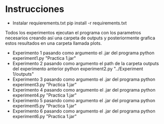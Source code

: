 # Instrucciones
- Instalar requierements.txt
        pip install -r requirements.txt
        
Todos los experimentos ejecutan el programa con los parametros necesarios creando así una carpeta de outputs y posteriormente grafica estos resultados en una carpeta llamada plots.
- Experimento 1 pasando como argumento el .jar del programa
        python experiment1.py "Practica 1.jar"
- Experimento 2 pasando como argumento el path de la carpeta outputs del experimento anterior
        python experiment2.py "../Experiment 1/outputs"
- Experimento 3 pasando como argumento el .jar del programa
        python experiment3.py "Practica 1.jar"
- Experimento 4 pasando como argumento el .jar del programa
        python experiment4.py "Practica 1.jar"
- Experimento 5 pasando como argumento el .jar del programa
        python experiment5.py "Practica 1.jar"
- Experimento 6 pasando como argumento el .jar del programa
        python experiment6.py "Practica 1.jar"